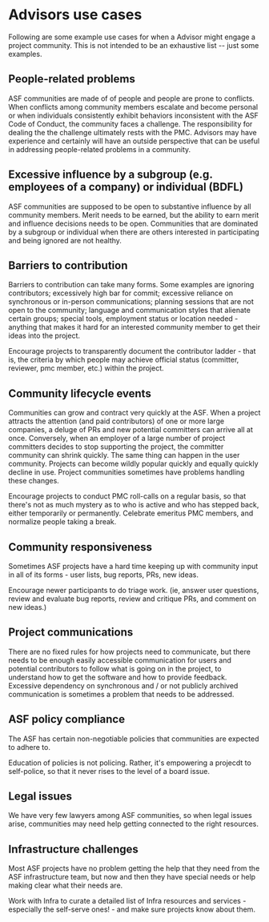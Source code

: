 # Advisors use cases

Following are some example use cases for when a Advisor might engage
a project community.  This is not intended to be an exhaustive list --
just some examples.

## People-related problems

ASF communities are made of of people and people are prone to conflicts.
When conflicts among community members escalate and become personal or
when individuals consistently exhibit behaviors inconsistent with the ASF
Code of Conduct, the community faces a challenge.  The responsibility for
dealing the the challenge ultimately rests with the PMC.  Advisors may
have experience and certainly will have an outside perspective that can
be useful in addressing people-related problems in a community.

## Excessive influence by a subgroup (e.g. employees of a company) or individual (BDFL)

ASF communities are supposed to be open to substantive influence by all
community members.  Merit needs to be earned, but the ability to earn
merit and influence decisions needs to be open.  Communities that are
dominated by a subgroup or individual when there are others interested
in participating and being ignored are not healthy. 

## Barriers to contribution

Barriers to contribution can take many forms.  Some examples are 
ignoring contributors; excessively high bar for commit; excessive 
reliance on synchronous or in-person communications; planning sessions
that are not open to the community; language and communication styles
that alienate certain groups; special tools, employment status or
location needed - anything that makes it hard for an interested
community member to get their ideas into the project.

Encourage projects to transparently document the contributor ladder -
that is, the criteria by which people may achieve official status
(committer, reviewer, pmc member, etc.) within the project.
<Give some examples here of projects that do this well>

## Community lifecycle events

Communities can grow and contract very quickly at the ASF.  When a
project attracts the attention (and paid contributors) of one or more
large companies, a deluge of PRs and new potential committers can
arrive all at once.  Conversely, when an employer of a large number
of project committers decides to stop supporting the project, the
committer community can shrink quickly.  The same thing can happen
in the user community.  Projects can become wildly popular quickly
and equally quickly decline in use.  Project communities sometimes
have problems handling these changes.

Encourage projects to conduct PMC roll-calls on a regular basis, so that
there's not as much mystery as to who is active and who has stepped
back, either temporarily or permanently. Celebrate emeritus PMC members,
and normalize people taking a break.

## Community responsiveness

Sometimes ASF projects have a hard time keeping up with community input
in all of its forms - user lists, bug reports, PRs, new ideas.

Encourage newer participants to do triage work. (ie, answer user
questions, review and evaluate bug reports, review and critique PRs, and
comment on new ideas.)

## Project communications

There are no fixed rules for how projects need to communicate, but 
there needs to be enough easily accessible communication for users
and potential contributors to follow what is going on in the project,
to understand how to get the software and how to provide feedback.
Excessive dependency on synchronous and / or not publicly archived
communication is sometimes a problem that needs to be addressed.

## ASF policy compliance

The ASF has certain non-negotiable policies that communities are
expected to adhere to.  <insert brief list of links>

Education of policies is not policing. Rather, it's empowering a
projecdt to self-police, so that it never rises to the level of a board
issue.

## Legal issues

We have very few lawyers among ASF communities, so when legal issues
arise, communities may need help getting connected to the right
resources.

## Infrastructure challenges

Most ASF projects have no problem getting the help that they need
from the ASF infrastructure team, but now and then they have special
needs or help making clear what their needs are.

Work with Infra to curate a detailed list of Infra resources and
services - especially the self-serve ones! - and make sure projects
know about them.


